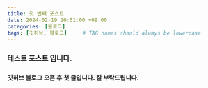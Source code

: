 ```yaml
---
title: 첫 번째 포스트
date: 2024-02-19 20:51:00 +09:00
categories: [블로그]
tags: [깃허브, 블로그]     # TAG names should always be lowercase
---
```


<h3>
테스트 포스트 입니다.
<h3>
<h4>
깃허브 블로그 오픈 후 첫 글입니다.
잘 부탁드립니다.
<h4>